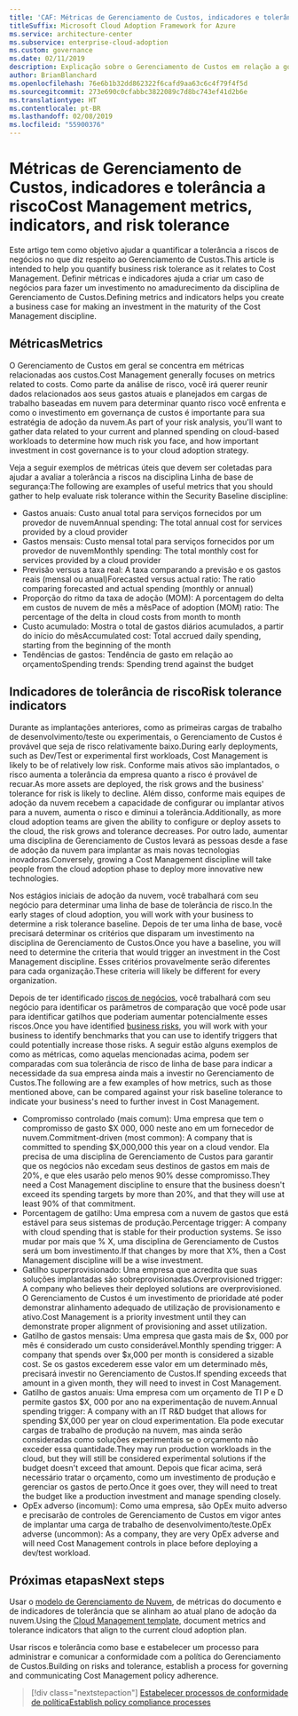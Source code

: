```yaml
---
title: 'CAF: Métricas de Gerenciamento de Custos, indicadores e tolerância a risco'
titleSuffix: Microsoft Cloud Adoption Framework for Azure
ms.service: architecture-center
ms.subservice: enterprise-cloud-adoption
ms.custom: governance
ms.date: 02/11/2019
description: Explicação sobre o Gerenciamento de Custos em relação a governança de nuvem
author: BrianBlanchard
ms.openlocfilehash: 76e6b1b32dd862322f6cafd9aa63c6c4f79f4f5d
ms.sourcegitcommit: 273e690c0cfabbc3822089c7d8bc743ef41d2b6e
ms.translationtype: HT
ms.contentlocale: pt-BR
ms.lasthandoff: 02/08/2019
ms.locfileid: "55900376"
---
```

# <a name="cost-management-metrics-indicators-and-risk-tolerance"></a><span data-ttu-id="6b539-103">Métricas de Gerenciamento de Custos, indicadores e tolerância a risco</span><span class="sxs-lookup"><span data-stu-id="6b539-103">Cost Management metrics, indicators, and risk tolerance</span></span>

<span data-ttu-id="6b539-104">Este artigo tem como objetivo ajudar a quantificar a tolerância a riscos de negócios no que diz respeito ao Gerenciamento de Custos.</span><span class="sxs-lookup"><span data-stu-id="6b539-104">This article is intended to help you quantify business risk tolerance as it relates to Cost Management.</span></span> <span data-ttu-id="6b539-105">Definir métricas e indicadores ajuda a criar um caso de negócios para fazer um investimento no amadurecimento da disciplina de Gerenciamento de Custos.</span><span class="sxs-lookup"><span data-stu-id="6b539-105">Defining metrics and indicators helps you create a business case for making an investment in the maturity of the Cost Management discipline.</span></span>

## <a name="metrics"></a><span data-ttu-id="6b539-106">Métricas</span><span class="sxs-lookup"><span data-stu-id="6b539-106">Metrics</span></span>

<span data-ttu-id="6b539-107">O Gerenciamento de Custos em geral se concentra em métricas relacionadas aos custos.</span><span class="sxs-lookup"><span data-stu-id="6b539-107">Cost Management generally focuses on metrics related to costs.</span></span> <span data-ttu-id="6b539-108">Como parte da análise de risco, você irá querer reunir dados relacionados aos seus gastos atuais e planejados em cargas de trabalho baseadas em nuvem para determinar quanto risco você enfrenta e como o investimento em governança de custos é importante para sua estratégia de adoção da nuvem.</span><span class="sxs-lookup"><span data-stu-id="6b539-108">As part of your risk analysis, you'll want to gather data related to your current and planned spending on cloud-based workloads to determine how much risk you face, and how important investment in cost governance is to your cloud adoption strategy.</span></span>

<span data-ttu-id="6b539-109">Veja a seguir exemplos de métricas úteis que devem ser coletadas para ajudar a avaliar a tolerância a riscos na disciplina Linha de base de segurança:</span><span class="sxs-lookup"><span data-stu-id="6b539-109">The following are examples of useful metrics that you should gather to help evaluate risk tolerance within the Security Baseline discipline:</span></span>

- <span data-ttu-id="6b539-110">Gastos anuais: Custo anual total para serviços fornecidos por um provedor de nuvem</span><span class="sxs-lookup"><span data-stu-id="6b539-110">Annual spending: The total annual cost for services provided by a cloud provider</span></span>
- <span data-ttu-id="6b539-111">Gastos mensais: Custo mensal total para serviços fornecidos por um provedor de nuvem</span><span class="sxs-lookup"><span data-stu-id="6b539-111">Monthly spending: The total monthly cost for services provided by a cloud provider</span></span>
- <span data-ttu-id="6b539-112">Previsão versus a taxa real: A taxa comparando a previsão e os gastos reais (mensal ou anual)</span><span class="sxs-lookup"><span data-stu-id="6b539-112">Forecasted versus actual ratio: The ratio comparing forecasted and actual spending (monthly or annual)</span></span>
- <span data-ttu-id="6b539-113">Proporção do ritmo da taxa de adoção (MOM): A porcentagem do delta em custos de nuvem de mês a mês</span><span class="sxs-lookup"><span data-stu-id="6b539-113">Pace of adoption (MOM) ratio: The percentage of the delta in cloud costs from month to month</span></span>
- <span data-ttu-id="6b539-114">Custo acumulado: Mostra o total de gastos diários acumulados, a partir do início do mês</span><span class="sxs-lookup"><span data-stu-id="6b539-114">Accumulated cost: Total accrued daily spending, starting from the beginning of the month</span></span>
- <span data-ttu-id="6b539-115">Tendências de gastos: Tendência de gasto em relação ao orçamento</span><span class="sxs-lookup"><span data-stu-id="6b539-115">Spending trends: Spending trend against the budget</span></span>

## <a name="risk-tolerance-indicators"></a><span data-ttu-id="6b539-116">Indicadores de tolerância de risco</span><span class="sxs-lookup"><span data-stu-id="6b539-116">Risk tolerance indicators</span></span>

<span data-ttu-id="6b539-117">Durante as implantações anteriores, como as primeiras cargas de trabalho de desenvolvimento/teste ou experimentais, o Gerenciamento de Custos é provável que seja de risco relativamente baixo.</span><span class="sxs-lookup"><span data-stu-id="6b539-117">During early deployments, such as Dev/Test or experimental first workloads, Cost Management is likely to be of relatively low risk.</span></span> <span data-ttu-id="6b539-118">Conforme mais ativos são implantados, o risco aumenta a tolerância da empresa quanto a risco é provável de recuar.</span><span class="sxs-lookup"><span data-stu-id="6b539-118">As more assets are deployed, the risk grows and the business' tolerance for risk is likely to decline.</span></span> <span data-ttu-id="6b539-119">Além disso, conforme mais equipes de adoção da nuvem recebem a capacidade de configurar ou implantar ativos para a nuvem, aumenta o risco e diminui a tolerância.</span><span class="sxs-lookup"><span data-stu-id="6b539-119">Additionally, as more cloud adoption teams are given the ability to configure or deploy assets to the cloud, the risk grows and tolerance decreases.</span></span> <span data-ttu-id="6b539-120">Por outro lado, aumentar uma disciplina de Gerenciamento de Custos levará as pessoas desde a fase de adoção da nuvem para implantar as mais novas tecnologias inovadoras.</span><span class="sxs-lookup"><span data-stu-id="6b539-120">Conversely, growing a Cost Management discipline will take people from the cloud adoption phase to deploy more innovative new technologies.</span></span>

<span data-ttu-id="6b539-121">Nos estágios iniciais de adoção da nuvem, você trabalhará com seu negócio para determinar uma linha de base de tolerância de risco.</span><span class="sxs-lookup"><span data-stu-id="6b539-121">In the early stages of cloud adoption, you will work with your business to determine a risk tolerance baseline.</span></span> <span data-ttu-id="6b539-122">Depois de ter uma linha de base, você precisará determinar os critérios que disparam um investimento na disciplina de Gerenciamento de Custos.</span><span class="sxs-lookup"><span data-stu-id="6b539-122">Once you have a baseline, you will need to determine the criteria that would trigger an investment in the Cost Management discipline.</span></span> <span data-ttu-id="6b539-123">Esses critérios provavelmente serão diferentes para cada organização.</span><span class="sxs-lookup"><span data-stu-id="6b539-123">These criteria will likely be different for every organization.</span></span>

<span data-ttu-id="6b539-124">Depois de ter identificado [riscos de negócios](./business-risks.md), você trabalhará com seu negócio para identificar os parâmetros de comparação que você pode usar para identificar gatilhos que poderiam aumentar potencialmente esses riscos.</span><span class="sxs-lookup"><span data-stu-id="6b539-124">Once you have identified [business risks](./business-risks.md), you will work with your business to identify benchmarks that you can use to identify triggers that could potentially increase those risks.</span></span> <span data-ttu-id="6b539-125">A seguir estão alguns exemplos de como as métricas, como aquelas mencionadas acima, podem ser comparadas com sua tolerância de risco de linha de base para indicar a necessidade da sua empresa ainda mais a investir no Gerenciamento de Custos.</span><span class="sxs-lookup"><span data-stu-id="6b539-125">The following are a few examples of how metrics, such as those mentioned above, can be compared against your risk baseline tolerance to indicate your business's need to further invest in Cost Management.</span></span>

- <span data-ttu-id="6b539-126">Compromisso controlado (mais comum): Uma empresa que tem o compromisso de gasto $X 000, 000 neste ano em um fornecedor de nuvem.</span><span class="sxs-lookup"><span data-stu-id="6b539-126">Commitment-driven (most common): A company that is committed to spending $X,000,000 this year on a cloud vendor.</span></span> <span data-ttu-id="6b539-127">Ela precisa de uma disciplina de Gerenciamento de Custos para garantir que os negócios não excedam seus destinos de gastos em mais de 20%, e que eles usarão pelo menos 90% desse compromisso.</span><span class="sxs-lookup"><span data-stu-id="6b539-127">They need a Cost Management discipline to ensure that the business doesn't exceed its spending targets by more than 20%, and that they will use at least 90% of that commitment.</span></span>
- <span data-ttu-id="6b539-128">Porcentagem de gatilho: Uma empresa com a nuvem de gastos que está estável para seus sistemas de produção.</span><span class="sxs-lookup"><span data-stu-id="6b539-128">Percentage trigger: A company with cloud spending that is stable for their production systems.</span></span> <span data-ttu-id="6b539-129">Se isso mudar por mais que % X, uma disciplina de Gerenciamento de Custos será um bom investimento.</span><span class="sxs-lookup"><span data-stu-id="6b539-129">If that changes by more that X%, then a Cost Management discipline will be a wise investment.</span></span>
- <span data-ttu-id="6b539-130">Gatilho superprovisionado: Uma empresa que acredita que suas soluções implantadas são sobreprovisionadas.</span><span class="sxs-lookup"><span data-stu-id="6b539-130">Overprovisioned trigger: A company who believes their deployed solutions are overprovisioned.</span></span> <span data-ttu-id="6b539-131">O Gerenciamento de Custos é um investimento de prioridade até poder demonstrar alinhamento adequado de utilização de provisionamento e ativo.</span><span class="sxs-lookup"><span data-stu-id="6b539-131">Cost Management is a priority investment until they can demonstrate proper alignment of provisioning and asset utilization.</span></span>
- <span data-ttu-id="6b539-132">Gatilho de gastos mensais: Uma empresa que gasta mais de $x, 000 por mês é considerado um custo considerável.</span><span class="sxs-lookup"><span data-stu-id="6b539-132">Monthly spending trigger: A company that spends over $x,000 per month is considered a sizable cost.</span></span> <span data-ttu-id="6b539-133">Se os gastos excederem esse valor em um determinado mês, precisará investir no Gerenciamento de Custos.</span><span class="sxs-lookup"><span data-stu-id="6b539-133">If spending exceeds that amount in a given month, they will need to invest in Cost Management.</span></span>
- <span data-ttu-id="6b539-134">Gatilho de gastos anuais: Uma empresa com um orçamento de TI P e D permite gastos $X, 000 por ano na experimentação de nuvem.</span><span class="sxs-lookup"><span data-stu-id="6b539-134">Annual spending trigger: A company with an IT R&D budget that allows for spending $X,000 per year on cloud experimentation.</span></span> <span data-ttu-id="6b539-135">Ela pode executar cargas de trabalho de produção na nuvem, mas ainda serão consideradas como soluções experimentais se o orçamento não exceder essa quantidade.</span><span class="sxs-lookup"><span data-stu-id="6b539-135">They may run production workloads in the cloud, but they will still be considered experimental solutions if the budget doesn't exceed that amount.</span></span> <span data-ttu-id="6b539-136">Depois que ficar acima, será necessário tratar o orçamento, como um investimento de produção e gerenciar os gastos de perto.</span><span class="sxs-lookup"><span data-stu-id="6b539-136">Once it goes over, they will need to treat the budget like a production investment and manage spending closely.</span></span>
- <span data-ttu-id="6b539-137">OpEx adverso (incomum): Como uma empresa, são OpEx muito adverso e precisarão de controles de Gerenciamento de Custos em vigor antes de implantar uma carga de trabalho de desenvolvimento/teste.</span><span class="sxs-lookup"><span data-stu-id="6b539-137">OpEx adverse (uncommon): As a company, they are very OpEx adverse and will need Cost Management controls in place before deploying a dev/test workload.</span></span>

## <a name="next-steps"></a><span data-ttu-id="6b539-138">Próximas etapas</span><span class="sxs-lookup"><span data-stu-id="6b539-138">Next steps</span></span>

<span data-ttu-id="6b539-139">Usar o [modelo de Gerenciamento de Nuvem](./template.md), de métricas do documento e de indicadores de tolerância que se alinham ao atual plano de adoção da nuvem.</span><span class="sxs-lookup"><span data-stu-id="6b539-139">Using the [Cloud Management template](./template.md), document metrics and tolerance indicators that align to the current cloud adoption plan.</span></span>

<span data-ttu-id="6b539-140">Usar riscos e tolerância como base e estabelecer um processo para administrar e comunicar a conformidade com a política do Gerenciamento de Custos.</span><span class="sxs-lookup"><span data-stu-id="6b539-140">Building on risks and tolerance, establish a process for governing and communicating Cost Management policy adherence.</span></span>

> [!div class="nextstepaction"]
> [<span data-ttu-id="6b539-141">Estabelecer processos de conformidade de política</span><span class="sxs-lookup"><span data-stu-id="6b539-141">Establish policy compliance processes</span></span>](compliance-processes.md)
